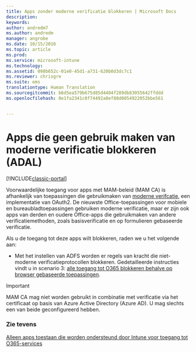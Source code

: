 ```yaml
---
title: Apps zonder moderne verificatie blokkeren | Microsoft Docs
description: 
keywords: 
author: andredm7
ms.author: andredm
manager: angrobe
ms.date: 10/15/2016
ms.topic: article
ms.prod: 
ms.service: microsoft-intune
ms.technology: 
ms.assetid: 098b652c-01e0-45d1-a731-620b0d3dc7c1
ms.reviewer: chrisgre
ms.suite: ems
translationtype: Human Translation
ms.sourcegitcommit: b6d5ea579b675d85d4404f289db83055642ffddd
ms.openlocfilehash: 0e1fa2341c0f74492a0ef80d0054922052bbe561


---
```


# <a name="block-apps-that-do-not-use-modern-authentication-adal"></a>Apps die geen gebruik maken van moderne verificatie blokkeren (ADAL)

[!INCLUDE[classic-portal](../includes/classic-portal.md)]

Voorwaardelijke toegang voor apps met MAM-beleid (MAM CA) is afhankelijk van toepassingen die gebruikmaken van [moderne verifcatie](https://support.office.com/en-US/article/Using-Office-365-modern-authentication-with-Office-clients-776c0036-66fd-41cb-8928-5495c0f9168a), een implementatie van OAuth2. De nieuwste Office-toepassingen voor mobiele en bureaubladtoepassingen gebruiken moderne verificatie, maar er zijn ook apps van derden en oudere Office-apps die gebruikmaken van andere verificatiemethoden, zoals basisverificatie en op formulieren gebaseerde verificatie.

Als u de toegang tot deze apps wilt blokkeren, raden we u het volgende aan:

* Met het instellen van ADFS worden er regels van kracht die niet-moderne verificatieprotocollen blokkeren. Gedetailleerde instructies vindt u in scenario 3: [alle toegang tot O365 blokkeren behalve op browser gebaseerde toepassingen](https://technet.microsoft.com/library/dn592182.aspx).

>[!IMPORTANT]
>MAM CA mag niet worden gebruikt in combinatie met verificatie via het certificaat op basis van Azure Active Directory (Azure AD). U mag slechts een van beide geconfigureerd hebben.



### <a name="see-also"></a>Zie tevens
[Alleen apps toestaan die worden ondersteund door Intune voor toegang tot O365-services](allow-policy-managed-apps-access-to-o365.md)



<!--HONumber=Dec16_HO2-->


